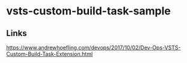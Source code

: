 # vsts-custom-build-task-sample

## Links
https://www.andrewhoefling.com/devops/2017/10/02/Dev-Ops-VSTS-Custom-Build-Task-Extension.html
